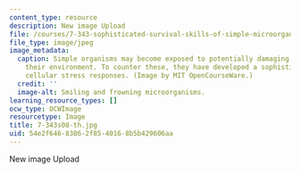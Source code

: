 ```yaml
---
content_type: resource
description: New image Upload
file: /courses/7-343-sophisticated-survival-skills-of-simple-microorganisms-spring-2008/54e2f64683862f8540168b5b429606aa_7-343s08-th.jpg
file_type: image/jpeg
image_metadata:
  caption: Simple organisms may become exposed to potentially damaging elements in
    their environment. To counter these, they have developed a sophisticated set of
    cellular stress responses. (Image by MIT OpenCourseWare.)
  credit: ''
  image-alt: Smiling and frowning microorganisms.
learning_resource_types: []
ocw_type: OCWImage
resourcetype: Image
title: 7-343s08-th.jpg
uid: 54e2f646-8386-2f85-4016-8b5b429606aa
---
```

New image Upload